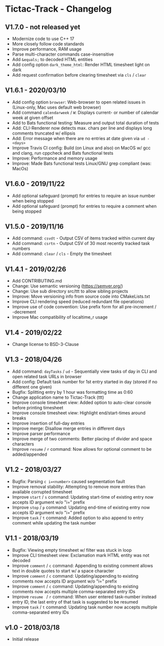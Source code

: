 Tictac-Track - Changelog
========================

V1.7.0 - not released yet
-------------------------
* Modernize code to use C++ 17
* More closely follow code standards
* Improve performance, RAM usage
* Parse multi-character commands case-insensitive
* Add `&equals;` to decoded HTML entities
* Add config option `dark_theme_html`: Render HTML timesheet light on dark
* Add request confirmation before clearing timesheet via `cls` / `clear`

V1.6.1 - 2020/03/10
-------------------
* Add config option `browser`: Web-browser to open related issues in (Linux-only, Mac uses default web browser)
* Add command `calendarweek` / `W`: Displays current- or number of calendar week at given offset  
* Add to Bats functional testing: Measure and output total duration of tests
* Add: CLI-Renderer now detects max. chars per line and displays long comments truncated w/ ellipsis 
* Add: Error message when there are no entries at date given via `ud -<days>`   
* Improve Travis CI config: Build (on Linux and also) on MacOS w/ gcc and clang, run cppcheck and Bats functional tests   
* Improve: Performance and memory usage
* Improve: Made Bats functional tests Linux/GNU grep compliant (was: MacOs)

V1.6.0 - 2019/11/22
-------------------
* Add optional safeguard (prompt) for entries to require an issue number when being stopped
* Add optional safeguard (prompt) for entries to require a comment when being stopped

V1.5.0 - 2019/11/16
-------------------
* Add command: `csvdt` - Output CSV of items tracked within current day
* Add command: `csrtn` - Output CSV of 30 most recently tracked task numbers
* Add command: `clear` / `cls` - Empty the timesheet 

V1.4.1 - 2019/02/26
-------------------
* Add CONTRIBUTING.md
* Change: Use semantic versioning (https://semver.org/)
* Change: Use sub directory src/ttt to allow sibling projects
* Improve: Move versioning info from source code into CMakeLists.txt
* Improve CLI rendering speed (reduced redundant file operations)
* Improve use of code convention: Use prefix form for all pre-increment / -decrement
* Improve Mac compatibility of localtime_r usage

V1.4 - 2019/02/22
-----------------
* Change license to BSD-3-Clause

V1.3 - 2018/04/26
-----------------
* Add command: `dayTasks` / `ud` - Sequentially view tasks of day in CLI and open related task URLs in browser
* Add config: Default task number for 1st entry started in day (stored if no different one given) 
* Bugfix: Splitting entry by 1 hour was formatting time as 0:60
* Change application name to Tictac-Track (ttt)
* Improve console timesheet view: Added option to auto-clear console before printing timesheet
* Improve console timesheet view: Highlight end/start-times around breaks
* Improve insertion of full-day entries
* Improve merge: Disallow merge entries in different days
* Improve parser performance
* Improve merge of two comments: Better placing of divider and space characters
* Improve `resume` / `r` command: Now allows for optional comment to be added/appended

V1.2 - 2018/03/27
-----------------
* Bugfix: Parsing `c i=<number>` caused segmentation fault
* Improve removal stability: Attempting to remove more entries than available corrupted timesheet
* Improve `start` / `s` command: Updating start-time of existing entry now accepts ID argument w/o "i=" prefix
* Improve `stop` / `p` command: Updating end-time of existing entry now accepts ID argument w/o "i=" prefix
* Improve `task` / `t` command: Added option to also append to entry comment while updating the task number 

V1.1 - 2018/03/19
-----------------
* Bugfix: Viewing empty timesheet w/ filter was stuck in loop
* Improve CLI timesheet view: Exclamation mark HTML entity was not decoded 
* Improve `comment` / `c` command: Appending to existing comment allows text in double quotes to start w/ a space character
* Improve `comment` / `c` command: Updating/appending to existing comments now accepts ID argument w/o "i=" prefix
* Improve `comment` / `c` command: Updating/appending to existing comments now accepts multiple comma-separated entry IDs 
* Improve `resume ` / `r` command: When user entered task-number instead entry ID, the last entry of that task is suggested to be resumed
* Improve `task` / `t` command: Updating task number now accepts multiple comma-separated entry IDs 

v1.0 - 2018/03/18
-----------------
* Initial release
